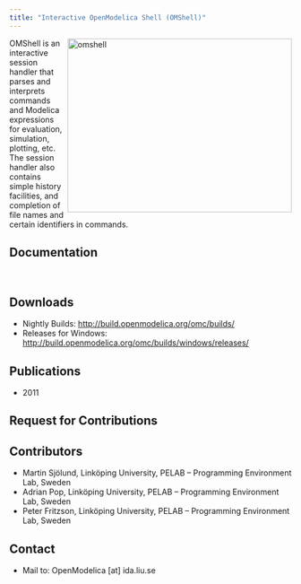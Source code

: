 ```yaml
---
title: "Interactive OpenModelica Shell (OMShell)"
---
```

<p><a href="http://www.ida.liu.se/labs/pelab/modelica/OpenModelica/Screenshots/OMShell-screenshot.jpg" target="_blank"><img title="omshell" src="http://www.ida.liu.se/labs/pelab/modelica/OpenModelica/Screenshots/OMShell-screenshot.jpg" alt="omshell" width="400" height="310" align="right" border="0" /></a></p>
<p>OMShell is an interactive session handler that parses and interprets commands and Modelica expressions for evaluation, simulation, plotting, etc. The session handler also contains simple history facilities, and completion of file names and certain identifiers in commands.</p>
<h2>Documentation</h2>
<p>&nbsp;</p>
<h2>Downloads</h2>
<ul>
<li>Nightly Builds: <a href="http://build.openmodelica.org/omc/builds/" target="_blank">http://build.openmodelica.org/omc/builds/</a></li>
<li>Releases for Windows: <a title="Lastest Releases" href="http://build.openmodelica.org/omc/builds/windows/releases/" target="_blank">http://build.openmodelica.org/omc/builds/windows/releases/</a></li>
</ul>
<h2>Publications</h2>
<ul>
<li>2011</li>
</ul>
<h2>Request for Contributions</h2>
<h2>Contributors</h2>
<ul>
<li>Martin Sjölund, Linköping University, PELAB – Programming Environment Lab, Sweden</li>
<li>Adrian Pop, Linköping University, PELAB – Programming Environment Lab, Sweden</li>
<li>Peter Fritzson, Linköping University, PELAB – Programming Environment Lab, Sweden</li>
</ul>
<h2>Contact</h2>
<ul>
<li>Mail to: OpenModelica [at] ida.liu.se</li>
</ul>